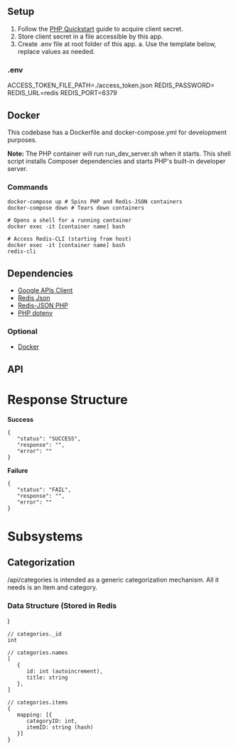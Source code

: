 ## Setup

1. Follow the [PHP Quickstart](https://developers.google.com/youtube/v3/quickstart/php) guide to acquire client secret.
2. Store client secret in a file accessible by this app.
3. Create .env file at root folder of this app.
   a. Use the template below, replace values as needed.

### .env

ACCESS_TOKEN_FILE_PATH=./access_token.json
REDIS_PASSWORD=
REDIS_URL=redis
REDIS_PORT=6379

## Docker

This codebase has a Dockerfile and docker-compose.yml for development purposes.

**Note:** The PHP container will run run_dev_server.sh when it starts. This shell script installs Composer dependencies and starts PHP's built-in developer server.

### Commands

```
docker-compose up # Spins PHP and Redis-JSON containers
docker-compose down # Tears down containers

# Opens a shell for a running container
docker exec -it [container name] bash

# Access Redis-CLI (starting from host)
docker exec -it [container name] bash
redis-cli
```

## Dependencies

-   [Google APIs Client](https://github.com/googleapis/google-api-php-client)
-   [Redis Json](https://redis.com/blog/redis-as-a-json-store/)
-   [Redis-JSON PHP](https://github.com/mkorkmaz/redislabs-rejson)
-   [PHP dotenv](https://github.com/vlucas/phpdotenv)

### Optional

-   [Docker](https://hub.docker.com/)

## API

# Response Structure

**Success**

```
{
   "status": "SUCCESS",
   "response": "",
   "error": ""
}
```

**Failure**

```
{
   "status": "FAIL",
   "response": "",
   "error": ""
}
```

# Subsystems

## Categorization

/api/categories is intended as a generic categorization mechanism. All it needs is an item and category.

### Data Structure (Stored in Redis

)

```
// categories._id
int

// categories.names
[
   {
      id: int (autoincrement),
      title: string
   },
]

// categories.items
{
   mapping: [{
      categoryID: int,
      itemID: string (hash)
   }]
}
```
